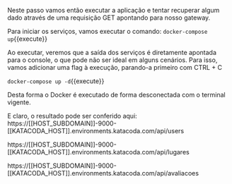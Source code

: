 Neste passo vamos então executar a aplicação e tentar recuperar algum dado através de uma requisição GET apontando para nosso gateway.

Para iniciar os serviços, vamos executar o comando:
`docker-compose up`{{execute}}

Ao executar, veremos que a saída dos serviços é diretamente apontada para o console, o que pode não ser ideal em alguns cenários.
Para isso, vamos adicionar uma flag à execução, parando-a primeiro com CTRL + C

`docker-compose up -d`{{execute}}

Desta forma o Docker é executado de forma desconectada com o terminal vigente.

E claro, o resultado pode ser conferido aqui: https://[[HOST_SUBDOMAIN]]-9000-[[KATACODA_HOST]].environments.katacoda.com/api/users

https://[[HOST_SUBDOMAIN]]-9000-[[KATACODA_HOST]].environments.katacoda.com/api/lugares

https://[[HOST_SUBDOMAIN]]-9000-[[KATACODA_HOST]].environments.katacoda.com/api/avaliacoes